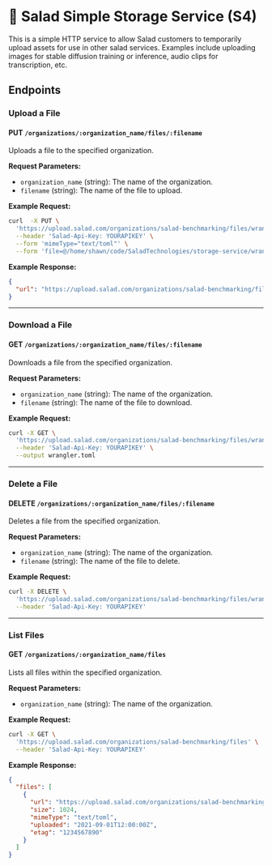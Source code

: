 # 🥗 Salad Simple Storage Service (S4)

This is a simple HTTP service to allow Salad customers to temporarily upload assets for use in other salad services. Examples include uploading images for stable diffusion training or inference, audio clips for transcription, etc.

## Endpoints

### Upload a File

#### PUT `/organizations/:organization_name/files/:filename`

Uploads a file to the specified organization.

**Request Parameters:**
- `organization_name` (string): The name of the organization.
- `filename` (string): The name of the file to upload.

**Example Request:**
```bash
curl  -X PUT \
  'https://upload.salad.com/organizations/salad-benchmarking/files/wrangler.toml' \
  --header 'Salad-Api-Key: YOURAPIKEY' \
  --form 'mimeType="text/toml"' \
  --form 'file=@/home/shawn/code/SaladTechnologies/storage-service/wrangler.toml'
```

**Example Response:**
```json
{
  "url": "https://upload.salad.com/organizations/salad-benchmarking/files/wrangler.toml"
}
```

---

### Download a File

#### GET `/organizations/:organization_name/files/:filename`

Downloads a file from the specified organization.

**Request Parameters:**
- `organization_name` (string): The name of the organization.
- `filename` (string): The name of the file to download.


**Example Request:**
```bash
curl -X GET \
  'https://upload.salad.com/organizations/salad-benchmarking/files/wrangler.toml' \
  --header 'Salad-Api-Key: YOURAPIKEY' \
  --output wrangler.toml
```

---

### Delete a File

#### DELETE `/organizations/:organization_name/files/:filename`

Deletes a file from the specified organization.

**Request Parameters:**
- `organization_name` (string): The name of the organization.
- `filename` (string): The name of the file to delete.

**Example Request:**
```bash
curl -X DELETE \
  'https://upload.salad.com/organizations/salad-benchmarking/files/wrangler.toml' \
  --header 'Salad-Api-Key: YOURAPIKEY'
```

---

### List Files

#### GET `/organizations/:organization_name/files`

Lists all files within the specified organization.

**Request Parameters:**
- `organization_name` (string): The name of the organization.


**Example Request:**
```bash
curl -X GET \
  'https://upload.salad.com/organizations/salad-benchmarking/files' \
  --header 'Salad-Api-Key: YOURAPIKEY'
```

**Example Response:**
```json
{
  "files": [
    {
      "url": "https://upload.salad.com/organizations/salad-benchmarking/files/wrangler.toml",
      "size": 1024,
      "mimeType": "text/toml",
      "uploaded": "2021-09-01T12:00:00Z",
      "etag": "1234567890"
    }
  ]
}
```